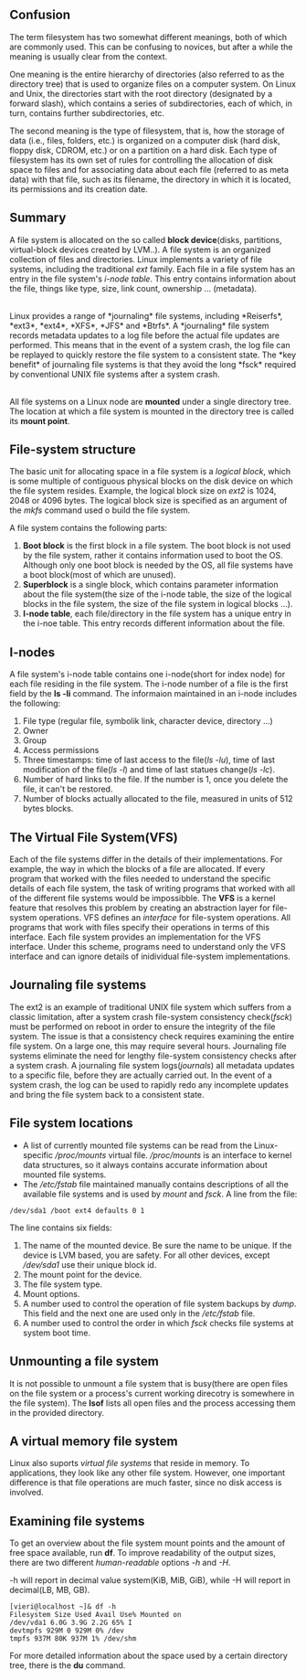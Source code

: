 ## Confusion
The term filesystem has two somewhat different meanings, both of which are commonly used. This can be confusing to novices, but after a while the meaning is usually clear from the context.

One meaning is the entire hierarchy of directories (also referred to as the directory tree) that is used to organize files on a computer system. On Linux and Unix, the directories start with the root directory (designated by a forward slash), which contains a series of subdirectories, each of which, in turn, contains further subdirectories, etc.

The second meaning is the type of filesystem, that is, how the storage of data (i.e., files, folders, etc.) is organized on a computer disk (hard disk, floppy disk, CDROM, etc.) or on a partition on a hard disk. Each type of filesystem has its own set of rules for controlling the allocation of disk space to files and for associating data about each file (referred to as meta data) with that file, such as its filename, the directory in which it is located, its permissions and its creation date.

## Summary
A file system is allocated on the so called **block device**(disks, partitions, virtual-block devices created by LVM..). A file system is an organized collection of files and directories. Linux implements a variety of file systems, including the traditional *ext* family. Each file in a file system has an entry in the file system's *i-node table*. This entry contains information about the file, things like type, size, link count, ownership ... (metadata).

<br />
Linux provides a range of *journaling* file systems, including *Reiserfs*, *ext3*, *ext4*, *XFS*, *JFS* and *Btrfs*. A *journaling* file system records metadata updates to a log file before the actual file updates are performed. This means that in the event of a system crash, the log file can be replayed to quickly restore the file system to a consistent state. The *key benefit* of journaling file systems is that they avoid the long *fsck* required by conventional UNIX file systems after a system crash.

<br /> All file systems on a Linux node are **mounted** under a single directory tree. The location at which a file system is mounted in the directory tree is called its **mount point**. 

## File-system structure
The basic unit for allocating space in a file system is a *logical block*, which is some multiple of contiguous physical blocks on the disk device on which the file system resides. Example, the logical block size on *ext2* is 1024, 2048 or 4096 bytes. The logical block size is specified as an argument of the *mkfs* command used o build the file system. <br />

A file system contains the following parts: <br />
1. **Boot block** is the first block in a file system. The boot block is not used by the file system, rather it contains information used to boot the OS. Although only one boot block is needed by the OS, all file systems have a boot block(most of which are unused).<br />
2. **Superblock** is a single block, which contains parameter information about the file system(the size of the i-node table, the size of the logical blocks in the file system, the size of the file system in logical blocks ...). <br />
3. **I-node table**, each file/directory in the file system has a unique entry in the i-noe table. This entry records different information about the file. <br />

## I-nodes
A file system's i-node table contains one i-node(short for index node) for each file residing in the file system. The i-node number of a file is the first field by the **ls -li** command. The informaion maintained in an i-node includes the following:<br />
1. File type (regular file, symbolik link, character device, directory ...)<br />
2. Owner<br />
3. Group<br />
4. Access permissions<br />
5. Three timestamps: time of last access to the file(*ls -lu*), time of last modification of the file(*ls -l*) and time of last statues change(*ls -lc*).<br />
6. Number of hard links to the file. If the number is 1, once you delete the file, it can't be restored.<br />
7. Number of blocks actually allocated to the file, measured in units of 512 bytes blocks.<br />

## The Virtual File System(VFS)
Each of the file systems differ in the details of their implementations. For example, the way in which the blocks of a file are allocated. If every program that worked with the files needed to understand the specific details of each file system, the task of writing programs that worked with all of the different file systems would be impossibble. The **VFS** is a kernel feature that resolves this problem by creating an abstraction layer for file-system operations. VFS defines an *interface* for file-system operations. All programs that work with files specify their operations in terms of this interface. Each file system provides an implementation for the VFS interface. Under this scheme, programs need to understand only the VFS interface and can ignore details of inidividual file-system implementations.

## Journaling file systems
The ext2 is an example of traditional UNIX file system which suffers from a classic limitation, after a system crash file-system consistency check(*fsck*) must be performed on reboot in order to ensure the integrity of the file system. The issue is that a consistency check requires examining the entire file system. On a large one, this may require several hours. Journaling file systems eliminate the need for lengthy file-system consistency checks after a system crash. A journaling file system logs(*journals*) all metadata updates to a specific file, before they are actually carried out. In the event of a system crash, the log can be used to rapidly redo any incomplete updates and bring the file system back to a consistent state.

## File system locations
* A list of currently mounted file systems can be read from the Linux-specific */proc/mounts* virtual file. */proc/mounts* is an interface to kernel data structures, so it always contains accurate information about mounted file systems.<br />
* The */etc/fstab* file maintained manually contains descriptions of all the available file systems and is used by *mount* and *fsck*.
A line from the file:
```{r, engine='bash', count_lines}
/dev/sda1 /boot ext4 defaults 0 1
```
The line contains six fields:<br />
1. The name of the mounted device. Be sure the name to be unique. If the device is LVM based, you are safety. For all other devices, except */dev/sda1* use their unique block id.<br />
2. The mount point for the device. <br />
3. The file system type.<br />
4. Mount options.<br />
5. A number used to control the operation of file system backups by *dump*. This field and the next one are used only in the */etc/fstab* file. 
6. A number used to control the order in which *fsck* checks file systems at system boot time.

## Unmounting a file system
It is not possible to unmount a file system that is busy(there are open files on the file system or a process's current working direcotry is somewhere in the file system). The **lsof** lists all open files and the process accessing them in the provided directory.

## A virtual memory file system
Linux also suports *virtual file systems* that reside in memory. To applications, they look like any other file system. However, one important difference is that file operations are much faster, since no disk access is involved.

## Examining file systems
To get an overview about the file system mount points and the amount of free space available, run **df**. To improve readability of the output sizes, there are two different *human-readable* options *-h* and *-H*. <br />

-h will report in decimal value system(KiB, MiB, GiB), while -H will report in decimal(LB, MB, GB).

```{r, engine='bash', count_lines}
[vieri@localhost ~]& df -h
Filesystem Size Used Avail Use% Mounted on
/dev/vda1 6.0G 3.9G 2.2G 65% I
devtmpfs 929M 0 929M 0% /dev
tmpfs 937M 80K 937M 1% /dev/shm
```
For more detailed information about the space used by a certain directory tree, there is the **du** command.
